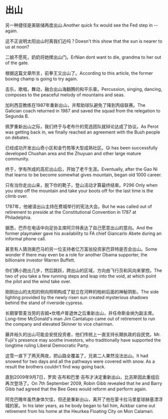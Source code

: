 # 出山

<p><span class="chinese">另一种捷径是美联储再度出山.</span><span class="english">Another quick fix would see the Fed step in -- again.</span></p>

<p><span class="chinese">这不正说明太阳出山时离我们近吗？</span><span class="english">Doesn't this show that the sun is nearer to us at noon?</span></p>

<p><span class="chinese">二娘不愿死，奶奶将她撵出山门。</span><span class="english">ErNian dont want to die, grandma to her out of the gate.</span></p>

<p><span class="chinese">根据这篇文章所言，前拳王又出山了。</span><span class="english">According to this article, the former boxing champ is going to try again.</span></p>

<p><span class="chinese">击乐，歌唱，舞动，融合出山海翻腾的和平乐章。</span><span class="english">Percussion, singing, dancing, composes to the peaceful melody of mountains and seas.</span></p>

<p><span class="chinese">加利西亚教练在1987年重新出山，并帮助球队避免了降到丙级联赛。</span><span class="english">The Galician coach returned in 1987 and saved the squad from the relegation to Segunda B.</span></p>

<p><span class="chinese">佩罗重新出山之际，我们终于与老布什的竞选团队就辩论达成了协议。</span><span class="english">As Perot was getting back in, we finally reached an agreement with the Bush people on debates.</span></p>

<p><span class="chinese">已经成功开发出山奇小区和金竹苑等大型成熟社区。</span><span class="english">Qi has been successfully developed Chushan area and the Zhuyuan and other large mature community.</span></p>

<p><span class="chinese">终于，学有所成的高尼出山后，开始了老千生涯。</span><span class="english">Eventually, after the Gao Ni that learns to be become somewhat gives mountain, began old 1000 career.</span></p>

<p><span class="chinese">只有当你走出山来，脱下你的靴子，登山活动才算最终结束。</span><span class="english">P296 Only when you step off the mountain and take your boots off for the last time is the climb over.</span></p>

<p><span class="chinese">1787年，他被请出山主持在费城举行的宪法大会。</span><span class="english">But he was called out of retirement to preside at the Constitutional Convention in 1787 at Philadelphia.</span></p>

<p><span class="chinese">据悉，巴乔在电话中向足协主席阿贝特表达了自己愿意出山的意向。</span><span class="english">And the former playmaker gave his availability to FA chief Giancarlo Abete during an informal phone call.</span></p>

<p><span class="chinese">甚至有人猜测奥巴马的另一位支持者亿万富翁投资家巴菲特是否会出山。</span><span class="english">Some wonder if there may even be a role for another Obama supporter, the billionaire investor Warren Buffett.</span></p>

<p><span class="chinese">你们俩小跑出几步，然后跳跃，跨出山的区域，方向由飞行员和风向来掌控。</span><span class="english">The two of you take a few running steps and leap into the void, at which point the pilot and the wind take over.</span></p>

<p><span class="chinese">刚刚出山的太阳的侧向照明构成了挺立在河畔的柏树后面的神秘阴影。</span><span class="english">The side lighting provided by the newly risen sun created mysterious shadows behind the stand of riverside cypress.</span></p>

<p><span class="chinese">长期掌管麦当劳的吉姆•坎塔卢普退休之后重新出山，并任命斯金纳为副主席。</span><span class="english">Long-time McDonald's man Jim Cantalupo came out of retirement to run the company and elevated Skinner to vice chairman.</span></p>

<p><span class="chinese">藤井裕久的出山可能会安抚投资者，他们传统上一直支持长期执政的自民党。</span><span class="english">Mr. Fujii's presence may soothe investors, who traditionally have supported the longtime ruling Liberal Democratic Party.</span></p>

<p><span class="chinese">这雪一直下了两天两夜，把山路全覆盖了，兄弟二人果然没法出山。</span><span class="english">It had snowed for two days and all the pathways were covered with snow. As a result the brothers couldn't find way going back.</span></p>

<p><span class="chinese">直到2009年9月7日，罗宾·吉布和巴里·吉布才决定重新出山，比吉斯因此重组后再次登场了。</span><span class="english">On 7th September 2009, Robin Gibb revealed that he and Barry Gibb had agreed that the Bee Gees would reform and perform again.</span></p>

<p><span class="chinese">阿克巴晚年虽然身体欠佳，但还是重新出山，离开了他在蒙卡拉马里星球赫基漂浮城的家。</span><span class="english">In his later years, as he body began to fail him, Ackbar came out retirement from his home at the Heurkea Floating City on Mon Calamari.</span></p>

